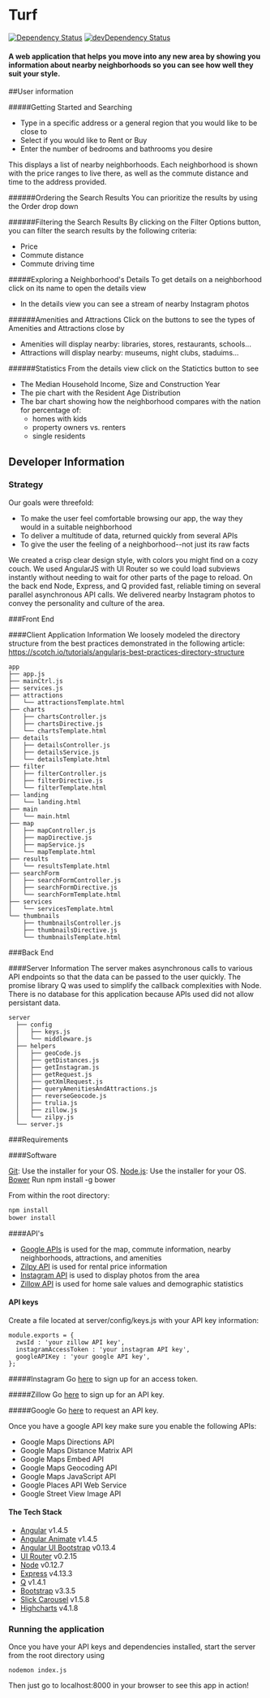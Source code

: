 # Turf
[![Dependency Status](https://david-dm.org/Capstone-Makersquare/New-Neighbors/dev.svg)](https://david-dm.org/Capstone-Makersquare/New-Neighbors/dev)
[![devDependency Status](https://david-dm.org/Capstone-Makersquare/New-Neighbors/dev/dev-status.svg)](https://david-dm.org/Capstone-Makersquare/New-Neighbors/dev#info=devDependencies)<br>

#### A web application that helps you move into any new area by showing you information about nearby neighborhoods so you can see how well they suit your style.

##User information

#####Getting Started and Searching
- Type in a specific address or a general region that you would like to be close to
- Select if you would like to Rent or Buy
- Enter the number of bedrooms and bathrooms you desire

This displays a list of nearby neighborhoods.  Each neighborhood is shown with the price ranges to live there, as well as the commute distance and time to the address provided.

######Ordering the Search Results
You can prioritize the results by using the Order drop down

######Filtering the Search Results
By clicking on the Filter Options button, you can filter the search results by the following criteria:
- Price
- Commute distance
- Commute driving time

#####Exploring a Neighborhood's Details
To get details on a neighborhood click on its name to open the details view
- In the details view you can see a stream of nearby Instagram photos

######Amenities and Attractions
Click on the buttons to see the types of Amenities and Attractions close by
+ Amenities will display nearby: libraries, stores, restaurants, schools...
+ Attractions will display nearby: museums, night clubs, staduims...

######Statistics
From the details view click on the Statictics button to see
+ The Median Household Income, Size and Construction Year
+ The pie chart with the Resident Age Distribution
+ The bar chart showing how the neighborhood compares with the nation for percentage of:
    + homes with kids
    + property owners vs. renters
    + single residents



## Developer Information

### Strategy
Our goals were threefold: 
- To make the user feel comfortable browsing our app, the way they would in a suitable neighborhood
- To deliver a multitude of data, returned quickly from several APIs
- To give the user the feeling of a neighborhood--not just its raw facts

We created a crisp clear design style, with colors you might find on a cozy couch.  We used AngularJS with UI Router so we could load subviews instantly without needing to wait for other parts of the page to reload.  On the back end Node, Express, and Q provided fast, reliable timing on several parallel asynchronous API calls.  We delivered nearby Instagram photos to convey the personality and culture of the area.  

###Front End

####Client Application Information
We loosely modeled the directory structure from the best practices demonstrated in the following article:
https://scotch.io/tutorials/angularjs-best-practices-directory-structure

```
app
├── app.js
├── mainCtrl.js
├── services.js
├── attractions
│   └── attractionsTemplate.html
├── charts
│   ├── chartsController.js
│   ├── chartsDirective.js
│   └── chartsTemplate.html
├── details
│   ├── detailsController.js
│   ├── detailsService.js
│   └── detailsTemplate.html
├── filter
│   ├── filterController.js
│   ├── filterDirective.js
│   └── filterTemplate.html
├── landing
│   └── landing.html
├── main
│   └── main.html
├── map
│   ├── mapController.js
│   ├── mapDirective.js
│   ├── mapService.js
│   └── mapTemplate.html
├── results
│   └── resultsTemplate.html
├── searchForm
│   ├── searchFormController.js
│   ├── searchFormDirective.js
│   └── searchFormTemplate.html
├── services
│   └── servicesTemplate.html
└── thumbnails
    ├── thumbnailsController.js
    ├── thumbnailsDirective.js
    └── thumbnailsTemplate.html
```
###Back End

####Server Information
The server makes asynchronous calls to various API endpoints so that the data can be passed to the user quickly. The promise library Q was used to simplify the callback complexities with Node. There is no database for this application because APIs used did not allow persistant data.

```
server
  ├── config
  │   ├── keys.js
  │   └── middleware.js
  ├── helpers
  │   ├── geoCode.js
  │   ├── getDistances.js
  │   ├── getInstagram.js
  │   ├── getRequest.js
  │   ├── getXmlRequest.js
  │   ├── queryAmenitiesAndAttractions.js
  │   ├── reverseGeocode.js
  │   ├── trulia.js
  │   ├── zillow.js
  │   └── zilpy.js
  └── server.js
```

###Requirements

####Software

[Git](http://git-scm.com/downloads): Use the installer for your OS.
[Node.js](https://nodejs.org/en/): Use the installer for your OS. 
[Bower](http://bower.io/) Run npm install -g bower

From within the root directory:

```sh
npm install
bower install
```

####API's
- [Google APIs](https://developers.google.com/maps/?hl=en) is used for the map, commute information, nearby neighborhoods, attractions, and amenities
- [Zilpy API](http://www.zilpy.com/api) is used for rental price information
- [Instagram API](https://instagram.com/developer/) is used to display photos from the area
- [Zillow API](http://www.zillow.com/howto/api/APIOverview.htm) is used for home sale values and demographic statistics

#### API keys

Create a file located at server/config/keys.js with your API key information:

```
module.exports = {
  zwsId : 'your zillow API key',
  instagramAccessToken : 'your instagram API key',
  googleAPIKey : 'your google API key',
};
```

#####Instagram
Go [here](https://instagram.com/developer/authentication/) to sign up for an access token.

#####Zillow
Go [here](http://www.zillow.com/howto/api/APIOverview.htm) to sign up for an API key.

#####Google
Go [here](https://console.developers.google.com) to request an API key.

Once you have a google API key make sure you enable the following APIs:
- Google Maps Directions API
- Google Maps Distance Matrix API
- Google Maps Embed API
- Google Maps Geocoding API
- Google Maps JavaScript API
- Google Places API Web Service
- Google Street View Image API

#### The Tech Stack

- [Angular](https://angularjs.org/) v1.4.5
- [Angular Animate](https://docs.angularjs.org/api/ngAnimate) v1.4.5
- [Angular UI Bootstrap](https://angular-ui.github.io/bootstrap/) v0.13.4
- [UI Router](https://angular-ui.github.io/ui-router/site/#/api/ui.router) v0.2.15
- [Node](https://nodejs.org/en/) v0.12.7
- [Express](https://expressjs.com/) v4.13.3
- [Q](https://github.com/kriskowal/q) v1.4.1
- [Bootstrap](http://getbootstrap.com/) v3.3.5
- [Slick Carousel](http://kenwheeler.github.io/slick/) v1.5.8
- [Highcharts](http://www.highcharts.com/) v4.1.8

### Running the application

Once you have your API keys and dependencies installed, start the server from the root directory using

```
nodemon index.js
```

Then just go to localhost:8000 in your browser to see this app in action!
